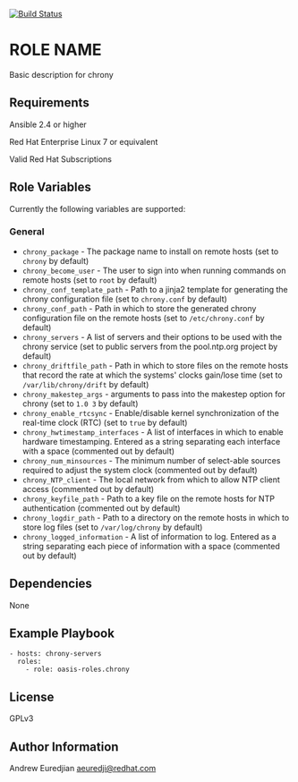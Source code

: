 [![Build Status](https://travis-ci.org/oasis-roles/chrony.svg?branch=master)](https://travis-ci.org/oasis-roles/chrony)

ROLE NAME
===========

Basic description for chrony

Requirements
------------

Ansible 2.4 or higher

Red Hat Enterprise Linux 7 or equivalent

Valid Red Hat Subscriptions

Role Variables
--------------

Currently the following variables are supported:

### General

* `chrony_package` - The package name to install on remote hosts (set to `chrony` by default)
* `chrony_become_user` - The user to sign into when running commands on remote hosts (set to `root` by default)
* `chrony_conf_template_path` - Path to a jinja2 template for generating the chrony configuration file (set to `chrony.conf` by default)
* `chrony_conf_path` - Path in which to store the generated chrony configuration file on the remote hosts (set to `/etc/chrony.conf` by default)
* `chrony_servers` - A list of servers and their options to be used with the chrony service (set to public servers from the pool.ntp.org project by default)
* `chrony_driftfile_path` - Path in which to store files on the remote hosts that record the rate at which the systems' clocks gain/lose time (set to `/var/lib/chrony/drift` by default)
* `chrony_makestep_args` - arguments to pass into the makestep option for chrony (set to `1.0 3` by default)
* `chrony_enable_rtcsync` - Enable/disable kernel synchronization of the real-time clock (RTC) (set to `true` by default)
* `chrony_hwtimestamp_interfaces` - A list of interfaces in which to enable hardware timestamping. Entered as a string separating each interface with a space (commented out by default)
* `chrony_num_minsources` - The minimum number of select-able sources required to adjust the system clock (commented out by default)
* `chrony_NTP_client` - The local network from which to allow NTP client access (commented out by default)
* `chrony_keyfile_path` - Path to a key file on the remote hosts for NTP authentication (commented out by default)
* `chrony_logdir_path` - Path to a directory on the remote hosts in which to store log files (set to `/var/log/chrony` by default)
* `chrony_logged_information` - A list of information to log. Entered as a string separating each piece of information with a space (commented out by default)

Dependencies
------------

None

Example Playbook
----------------

```
- hosts: chrony-servers
  roles:
    - role: oasis-roles.chrony
```

License
-------

GPLv3

Author Information
------------------

Andrew Euredjian <aeuredji@redhat.com>
